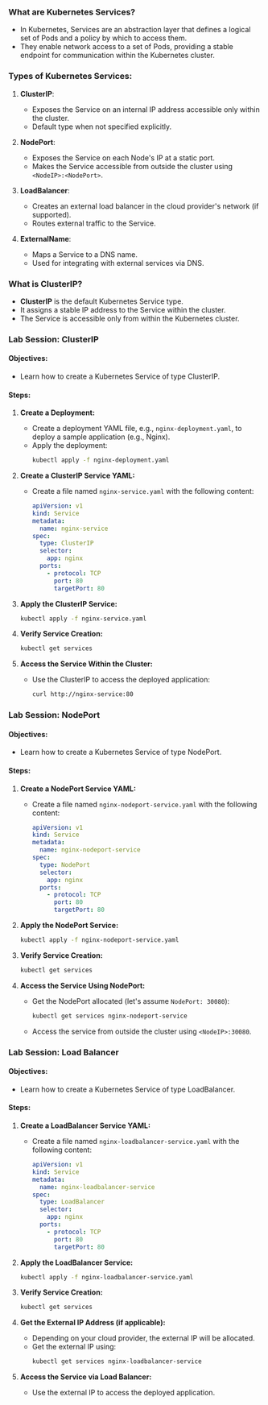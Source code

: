 ### What are Kubernetes Services?

- In Kubernetes, Services are an abstraction layer that defines a logical set of Pods and a policy by which to access them.
- They enable network access to a set of Pods, providing a stable endpoint for communication within the Kubernetes cluster.

### Types of Kubernetes Services:

1. **ClusterIP**:
   - Exposes the Service on an internal IP address accessible only within the cluster.
   - Default type when not specified explicitly.

2. **NodePort**:
   - Exposes the Service on each Node's IP at a static port.
   - Makes the Service accessible from outside the cluster using `<NodeIP>:<NodePort>`.

3. **LoadBalancer**:
   - Creates an external load balancer in the cloud provider's network (if supported).
   - Routes external traffic to the Service.

4. **ExternalName**:
   - Maps a Service to a DNS name.
   - Used for integrating with external services via DNS.

### What is ClusterIP?

- **ClusterIP** is the default Kubernetes Service type.
- It assigns a stable IP address to the Service within the cluster.
- The Service is accessible only from within the Kubernetes cluster.

### Lab Session: ClusterIP

#### Objectives:
- Learn how to create a Kubernetes Service of type ClusterIP.

#### Steps:

1. **Create a Deployment:**
   - Create a deployment YAML file, e.g., `nginx-deployment.yaml`, to deploy a sample application (e.g., Nginx).
   - Apply the deployment:
     ```bash
     kubectl apply -f nginx-deployment.yaml
     ```

2. **Create a ClusterIP Service YAML:**
   - Create a file named `nginx-service.yaml` with the following content:
     ```yaml
     apiVersion: v1
     kind: Service
     metadata:
       name: nginx-service
     spec:
       type: ClusterIP
       selector:
         app: nginx
       ports:
         - protocol: TCP
           port: 80
           targetPort: 80
     ```

3. **Apply the ClusterIP Service:**
   ```bash
   kubectl apply -f nginx-service.yaml
   ```

4. **Verify Service Creation:**
   ```bash
   kubectl get services
   ```

5. **Access the Service Within the Cluster:**
   - Use the ClusterIP to access the deployed application:
     ```bash
     curl http://nginx-service:80
     ```

### Lab Session: NodePort

#### Objectives:
- Learn how to create a Kubernetes Service of type NodePort.

#### Steps:

1. **Create a NodePort Service YAML:**
   - Create a file named `nginx-nodeport-service.yaml` with the following content:
     ```yaml
     apiVersion: v1
     kind: Service
     metadata:
       name: nginx-nodeport-service
     spec:
       type: NodePort
       selector:
         app: nginx
       ports:
         - protocol: TCP
           port: 80
           targetPort: 80
     ```

2. **Apply the NodePort Service:**
   ```bash
   kubectl apply -f nginx-nodeport-service.yaml
   ```

3. **Verify Service Creation:**
   ```bash
   kubectl get services
   ```

4. **Access the Service Using NodePort:**
   - Get the NodePort allocated (let's assume `NodePort: 30080`):
     ```bash
     kubectl get services nginx-nodeport-service
     ```
   - Access the service from outside the cluster using `<NodeIP>:30080`.

### Lab Session: Load Balancer

#### Objectives:
- Learn how to create a Kubernetes Service of type LoadBalancer.

#### Steps:

1. **Create a LoadBalancer Service YAML:**
   - Create a file named `nginx-loadbalancer-service.yaml` with the following content:
     ```yaml
     apiVersion: v1
     kind: Service
     metadata:
       name: nginx-loadbalancer-service
     spec:
       type: LoadBalancer
       selector:
         app: nginx
       ports:
         - protocol: TCP
           port: 80
           targetPort: 80
     ```

2. **Apply the LoadBalancer Service:**
   ```bash
   kubectl apply -f nginx-loadbalancer-service.yaml
   ```

3. **Verify Service Creation:**
   ```bash
   kubectl get services
   ```

4. **Get the External IP Address (if applicable):**
   - Depending on your cloud provider, the external IP will be allocated.
   - Get the external IP using:
     ```bash
     kubectl get services nginx-loadbalancer-service
     ```

5. **Access the Service via Load Balancer:**
   - Use the external IP to access the deployed application.
